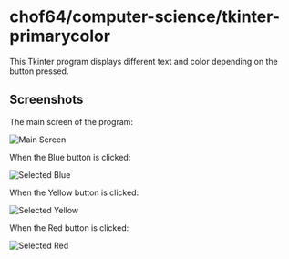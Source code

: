 # chof64/computer-science/tkinter-primarycolor

This Tkinter program displays different text and color depending on the button pressed.

## Screenshots

The main screen of the program:

![Main Screen](/screenshots/mainscreen.png)

When the Blue button is clicked:

![Selected Blue](/screenshots/selectedblue.png)

When the Yellow button is clicked:

![Selected Yellow](/screenshots/selectedyellow.png)

When the Red button is clicked:

![Selected Red](/screenshots/selectedred.png)
